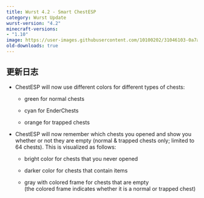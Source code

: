 ```yaml
---
title: Wurst 4.2 - Smart ChestESP
category: Wurst Update
wurst-version: "4.2"
minecraft-versions:
- "1.10"
image: https://user-images.githubusercontent.com/10100202/31046103-0a7a8e56-a5f3-11e7-99d4-4c03a75c682d.jpg
old-downloads: true
---
```

## 更新日志

- ChestESP will now use different colors for different types of chests:

  - green for normal chests

  - cyan for EnderChests

  - orange for trapped chests

- ChestESP will now remember which chests you opened and show you whether or not they are empty (normal & trapped chests only; limited to 64 chests). This is visualized as follows:

  - bright color for chests that you never opened

  - darker color for chests that contain items

  - gray with colored frame for chests that are empty  
(the colored frame indicates whether it is a normal or trapped chest)
